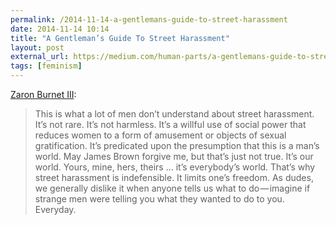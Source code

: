 ```yaml
---
permalink: /2014-11-14-a-gentlemans-guide-to-street-harassment
date: 2014-11-14 10:14
title: "A Gentleman’s Guide To Street Harassment"
layout: post
external_url: https://medium.com/human-parts/a-gentlemans-guide-to-street-harassment-fbab3410b340
tags: [feminism]
---
```

[Zaron Burnet III](https://medium.com/human-parts/a-gentlemans-guide-to-street-harassment-fbab3410b340):

>This is what a lot of men don’t understand about street harassment. It’s not rare. It’s not harmless. It’s a willful use of social power that reduces women to a form of amusement or objects of sexual gratification. It’s predicated upon the presumption that this is a man’s world. May James Brown forgive me, but that’s just not true. It’s our world. Yours, mine, hers, theirs … it’s everybody’s world. That’s why street harassment is indefensible. It limits one’s freedom. As dudes, we generally dislike it when anyone tells us what to do — imagine if strange men were telling you what they wanted to do to you. Everyday.